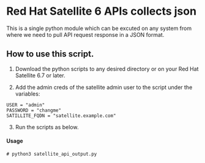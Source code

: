 # Red Hat Satellite 6 APIs collects json

This is a single python module which can be excuted on any system from where we need to pull API request response in a JSON format. 

## How to use this script. 

1. Download the python scripts to any desired directory or on your Red Hat Satellite 6.7 or later.

2. Add the admin creds of the satellite admin user to the script under the variables:
~~~
USER = "admin"
PASSWORD = "changme"
SATILLITE_FQDN = "satellite.example.com"
~~~

3. Run the scripts as below.

#### Usage
~~~
# python3 satellite_api_output.py 
~~~

